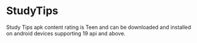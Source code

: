 # StudyTips
Study Tips apk content rating is Teen and can be downloaded and installed on android devices supporting 19 api and above.
